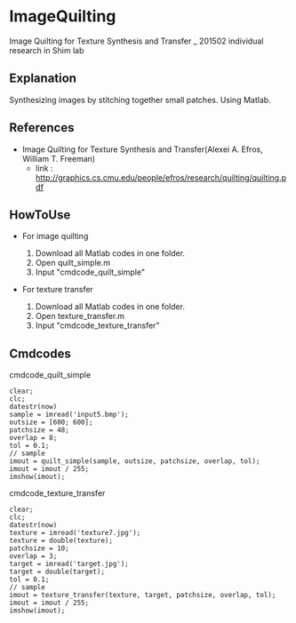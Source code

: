 # ImageQuilting
Image Quilting for Texture Synthesis and Transfer _ 201502 individual research in Shim lab

## Explanation
Synthesizing images by stitching together small patches.
Using Matlab.


## References
- Image Quilting for Texture Synthesis and Transfer(Alexei A. Efros, William T. Freeman)
  - link : http://graphics.cs.cmu.edu/people/efros/research/quilting/quilting.pdf

## HowToUse
- For image quilting
  1. Download all Matlab codes in one folder.
  1. Open quilt_simple.m
  1. Input "cmdcode_quilt_simple"
  
- For texture transfer
  1. Download all Matlab codes in one folder.
  1. Open texture_transfer.m
  1. Input "cmdcode_texture_transfer"

## Cmdcodes
cmdcode_quilt_simple

```
clear;
clc;
datestr(now)
sample = imread('input5.bmp');
outsize = [600; 600];
patchsize = 48;
overlap = 8;
tol = 0.1;
// sample
imout = quilt_simple(sample, outsize, patchsize, overlap, tol);
imout = imout / 255;
imshow(imout);
```

cmdcode_texture_transfer
```
clear;
clc;
datestr(now)
texture = imread('texture7.jpg');
texture = double(texture);
patchsize = 10;
overlap = 3;
target = imread('target.jpg');
target = double(target);
tol = 0.1;
// sample
imout = texture_transfer(texture, target, patchsize, overlap, tol);
imout = imout / 255;
imshow(imout);
```
